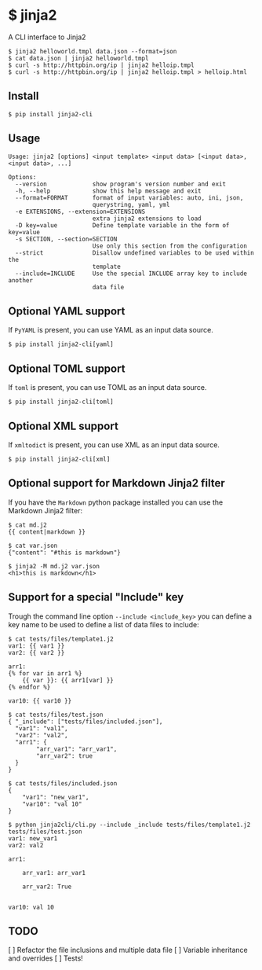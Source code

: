 # $ jinja2
A CLI interface to Jinja2
```
$ jinja2 helloworld.tmpl data.json --format=json
$ cat data.json | jinja2 helloworld.tmpl
$ curl -s http://httpbin.org/ip | jinja2 helloip.tmpl
$ curl -s http://httpbin.org/ip | jinja2 helloip.tmpl > helloip.html
```

## Install
`$ pip install jinja2-cli`

## Usage
```
Usage: jinja2 [options] <input template> <input data> [<input data>, <input data>, ...]

Options:
  --version             show program's version number and exit
  -h, --help            show this help message and exit
  --format=FORMAT       format of input variables: auto, ini, json,
                        querystring, yaml, yml
  -e EXTENSIONS, --extension=EXTENSIONS
                        extra jinja2 extensions to load
  -D key=value          Define template variable in the form of key=value
  -s SECTION, --section=SECTION
                        Use only this section from the configuration
  --strict              Disallow undefined variables to be used within the
                        template
  --include=INCLUDE     Use the special INCLUDE array key to include another
                        data file
```

## Optional YAML support
If `PyYAML` is present, you can use YAML as an input data source.

`$ pip install jinja2-cli[yaml]`

## Optional TOML support
If `toml` is present, you can use TOML as an input data source.

`$ pip install jinja2-cli[toml]`

## Optional XML support
If `xmltodict` is present, you can use XML as an input data source.

`$ pip install jinja2-cli[xml]`

## Optional support for Markdown Jinja2 filter
If you have the `Markdown` python package installed you can use the Markdown Jinja2 filter:

```
$ cat md.j2
{{ content|markdown }}

$ cat var.json
{"content": "#this is markdown"}

$ jinja2 -M md.j2 var.json
<h1>this is markdown</h1>
```

## Support for a special "Include" key
Trough the command line option `--include <include_key>` you can define a key name to be used to define a list of data files to include:

```
$ cat tests/files/template1.j2
var1: {{ var1 }}
var2: {{ var2 }}

arr1:
{% for var in arr1 %}
    {{ var }}: {{ arr1[var] }}
{% endfor %}

var10: {{ var10 }}

$ cat tests/files/test.json
{ "_include": ["tests/files/included.json"],
  "var1": "val1",
  "var2": "val2",
  "arr1": {
        "arr_var1": "arr_var1",
        "arr_var2": true
  }
}

$ cat tests/files/included.json
{
    "var1": "new_var1",
    "var10": "val 10"
}

$ python jinja2cli/cli.py --include _include tests/files/template1.j2 tests/files/test.json
var1: new_var1
var2: val2

arr1:

    arr_var1: arr_var1

    arr_var2: True


var10: val 10
```

## TODO
 [ ] Refactor the file inclusions and multiple data file
 [ ] Variable inheritance and overrides
 [ ] Tests!
